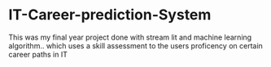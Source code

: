 # IT-Career-prediction-System
This was my final year project done with stream lit and machine learning algorithm.. which uses a skill assessment to  the users proficency on certain career paths in IT
